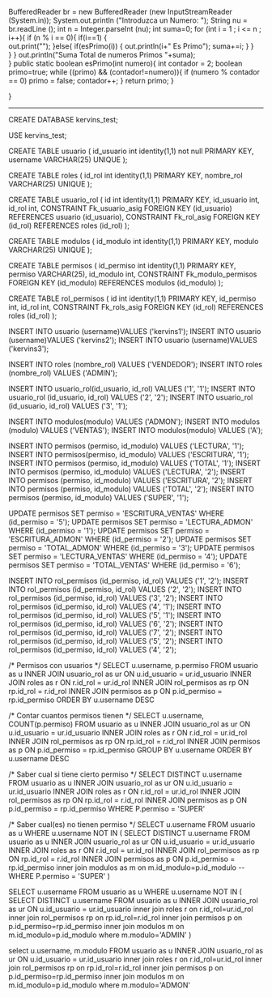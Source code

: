  BufferedReader br = new BufferedReader (new InputStreamReader (System.in));
        System.out.println ("Introduzca un Numero: ");
        String nu = br.readLine ();
        int n = Integer.parseInt (nu);
        int suma=0;
        for (int i = 1 ; i <= n ; i++){
            if (n % i == 0){
             if(i==1)
             {  
            out.print("");
             }else{
                if(esPrimo(i))
                {
                out.println(i+" Es Primo");
                suma+=i;
               }
             }                 
            }
        }
        out.println("Suma Total de numeros Primos "+suma);        
    }
     public static boolean esPrimo(int numero){
      int contador = 2;
      boolean primo=true;
      while ((primo) && (contador!=numero)){
        if (numero % contador == 0)
          primo = false;
        contador++;
      }
      return primo; 
    }
     
}






--------------------------
CREATE DATABASE kervins_test;

USE kervins_test;

CREATE TABLE usuario (
	id_usuario int identity(1,1) not null PRIMARY KEY,
	username VARCHAR(25) UNIQUE
);

CREATE TABLE roles (
	id_rol int identity(1,1) PRIMARY KEY,
	nombre_rol VARCHAR(25) UNIQUE
);

CREATE TABLE usuario_rol (
	id int identity(1,1) PRIMARY KEY,
	id_usuario int,
    id_rol int,
    CONSTRAINT Fk_usuario_asig FOREIGN KEY (id_usuario) REFERENCES usuario (id_usuario),
    CONSTRAINT Fk_rol_asig FOREIGN KEY (id_rol) REFERENCES roles (id_rol)
);

CREATE TABLE modulos (
	id_modulo int identity(1,1) PRIMARY KEY,
	modulo VARCHAR(25) UNIQUE
);

CREATE TABLE permisos (
	id_permiso int identity(1,1) PRIMARY KEY,
	permiso VARCHAR(25),
    id_modulo int,
    CONSTRAINT Fk_modulo_permisos FOREIGN KEY (id_modulo) REFERENCES modulos (id_modulo)
);

CREATE TABLE rol_permisos (
	id int identity(1,1) PRIMARY KEY,
	id_permiso int,
    id_rol int,
    CONSTRAINT Fk_rols_asig FOREIGN KEY (id_rol) REFERENCES roles (id_rol)
);

INSERT INTO usuario (username)VALUES ('kervins1');
INSERT INTO usuario (username)VALUES ('kervins2');
INSERT INTO usuario (username)VALUES ('kervins3');

INSERT INTO roles (nombre_rol) VALUES ('VENDEDOR');
INSERT INTO roles (nombre_rol) VALUES ('ADMIN');

INSERT INTO usuario_rol(id_usuario, id_rol) VALUES ('1', '1');
INSERT INTO usuario_rol (id_usuario, id_rol) VALUES ('2', '2');
INSERT INTO usuario_rol (id_usuario, id_rol) VALUES ('3', '1');

INSERT INTO modulos(modulo) VALUES ('ADMON');
INSERT INTO modulos (modulo) VALUES ('VENTAS');
INSERT INTO modulos(modulo) VALUES ('A');


INSERT INTO permisos (permiso, id_modulo) VALUES ('LECTURA', '1');
INSERT INTO permisos(permiso, id_modulo) VALUES ('ESCRITURA', '1');
INSERT INTO permisos (permiso, id_modulo) VALUES ('TOTAL', '1');
INSERT INTO permisos (permiso, id_modulo) VALUES ('LECTURA', '2');
INSERT INTO permisos (permiso, id_modulo) VALUES ('ESCRITURA', '2');
INSERT INTO permisos (permiso, id_modulo) VALUES ('TOTAL', '2');
INSERT INTO permisos (permiso, id_modulo) VALUES ('SUPER', '1');

UPDATE permisos SET permiso = 'ESCRITURA_VENTAS' WHERE (id_permiso = '5');
UPDATE permisos SET permiso = 'LECTURA_ADMON' WHERE (id_permiso = '1');
UPDATE permisos SET permiso = 'ESCRITURA_ADMON' WHERE (id_permiso = '2');
UPDATE permisos SET permiso = 'TOTAL_ADMON' WHERE (id_permiso = '3');
UPDATE permisos SET permiso = 'LECTURA_VENTAS' WHERE (id_permiso = '4');
UPDATE permisos SET permiso = 'TOTAL_VENTAS' WHERE (id_permiso = '6');

INSERT INTO rol_permisos (id_permiso, id_rol) VALUES ('1', '2');
INSERT INTO rol_permisos (id_permiso, id_rol) VALUES ('2', '2');
INSERT INTO rol_permisos (id_permiso, id_rol) VALUES ('3', '2');
INSERT INTO rol_permisos (id_permiso, id_rol) VALUES ('4', '1');
INSERT INTO rol_permisos (id_permiso, id_rol) VALUES ('5', '1');
INSERT INTO rol_permisos (id_permiso, id_rol) VALUES ('6', '2');
INSERT INTO rol_permisos (id_permiso, id_rol) VALUES ('7', '2');
INSERT INTO rol_permisos (id_permiso, id_rol) VALUES ('5', '2');
INSERT INTO rol_permisos (id_permiso, id_rol) VALUES ('4', '2');

/* Permisos con usuarios */
SELECT u.username, p.permiso
FROM usuario as u
INNER JOIN usuario_rol as ur ON u.id_usuario = ur.id_usuario
INNER JOIN roles as r ON r.id_rol = ur.id_rol
INNER JOIN rol_permisos as rp ON rp.id_rol = r.id_rol
INNER JOIN permisos as p ON p.id_permiso = rp.id_permiso
ORDER BY u.username DESC

/* Contar cuantos permisos tienen */
SELECT u.username, COUNT(p.permiso)
FROM usuario as u
INNER JOIN usuario_rol as ur ON u.id_usuario = ur.id_usuario
INNER JOIN roles as r ON r.id_rol = ur.id_rol
INNER JOIN rol_permisos as rp ON rp.id_rol = r.id_rol
INNER JOIN permisos as p ON p.id_permiso = rp.id_permiso
GROUP BY u.username
ORDER BY u.username DESC

/* Saber cual si tiene cierto permiso */
SELECT DISTINCT u.username
FROM usuario as u
INNER JOIN usuario_rol as ur ON u.id_usuario = ur.id_usuario
INNER JOIN roles as r ON r.id_rol = ur.id_rol
INNER JOIN rol_permisos as rp ON rp.id_rol = r.id_rol
INNER JOIN permisos as p ON p.id_permiso = rp.id_permiso
WHERE P.permiso = 'SUPER'


/* Saber cual(es) no tienen  permiso */
SELECT u.username
FROM usuario as u
WHERE u.username NOT IN (
	SELECT DISTINCT u.username
FROM usuario as u
INNER JOIN usuario_rol as ur ON u.id_usuario = ur.id_usuario
INNER JOIN roles as r ON r.id_rol = ur.id_rol
INNER JOIN rol_permisos as rp ON rp.id_rol = r.id_rol
INNER JOIN permisos as p ON p.id_permiso = rp.id_permiso
inner join modulos as m on m.id_modulo=p.id_modulo
--WHERE P.permiso = 'SUPER'
)

SELECT u.username
FROM usuario as u
WHERE u.username NOT IN (
	SELECT DISTINCT u.username
FROM usuario as u
INNER JOIN usuario_rol as ur ON u.id_usuario = ur.id_usuario
inner join roles r on r.id_rol=ur.id_rol
inner join rol_permisos rp on rp.id_rol=r.id_rol
inner join permisos p on p.id_permiso=rp.id_permiso
inner join modulos m on m.id_modulo=p.id_modulo
where m.modulo='ADMIN'
)

select 
u.username,
m.modulo
FROM usuario as u
INNER JOIN usuario_rol as ur ON u.id_usuario = ur.id_usuario
inner join roles r on r.id_rol=ur.id_rol
inner join rol_permisos rp on rp.id_rol=r.id_rol
inner join permisos p on p.id_permiso=rp.id_permiso
inner join modulos m on m.id_modulo=p.id_modulo
where m.modulo='ADMON'

